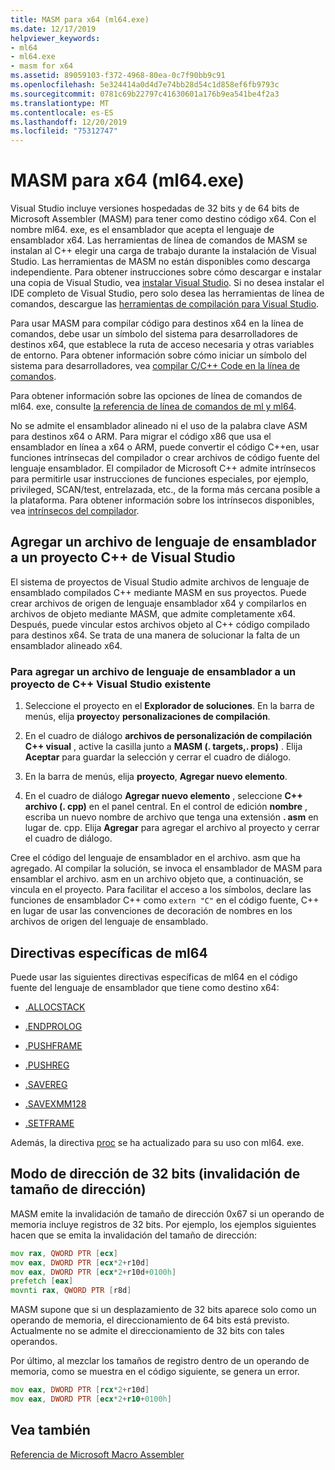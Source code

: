 ```yaml
---
title: MASM para x64 (ml64.exe)
ms.date: 12/17/2019
helpviewer_keywords:
- ml64
- ml64.exe
- masm for x64
ms.assetid: 89059103-f372-4968-80ea-0c7f90bb9c91
ms.openlocfilehash: 5e324414a0d4d7e74bb28d54c1d858ef6fb9793c
ms.sourcegitcommit: 0781c69b22797c41630601a176b9ea541be4f2a3
ms.translationtype: MT
ms.contentlocale: es-ES
ms.lasthandoff: 12/20/2019
ms.locfileid: "75312747"
---
```

# <a name="masm-for-x64-ml64exe"></a>MASM para x64 (ml64.exe)

Visual Studio incluye versiones hospedadas de 32 bits y de 64 bits de Microsoft Assembler (MASM) para tener como destino código x64. Con el nombre ml64. exe, es el ensamblador que acepta el lenguaje de ensamblador x64. Las herramientas de línea de comandos de MASM se instalan al C++ elegir una carga de trabajo durante la instalación de Visual Studio. Las herramientas de MASM no están disponibles como descarga independiente. Para obtener instrucciones sobre cómo descargar e instalar una copia de Visual Studio, vea [instalar Visual Studio](/visualstudio/install/install-visual-studio). Si no desea instalar el IDE completo de Visual Studio, pero solo desea las herramientas de línea de comandos, descargue las [herramientas de compilación para Visual Studio](https://visualstudio.microsoft.com/downloads/#build-tools-for-visual-studio-2019).

Para usar MASM para compilar código para destinos x64 en la línea de comandos, debe usar un símbolo del sistema para desarrolladores de destinos x64, que establece la ruta de acceso necesaria y otras variables de entorno. Para obtener información sobre cómo iniciar un símbolo del sistema para desarrolladores, vea [compilar C/C++ Code en la línea de comandos](../../build/building-on-the-command-line.md).

Para obtener información sobre las opciones de línea de comandos de ml64. exe, consulte [la referencia de línea de comandos de ml y ml64](ml-and-ml64-command-line-reference.md).

No se admite el ensamblador alineado ni el uso de la palabra clave ASM para destinos x64 o ARM. Para migrar el código x86 que usa el ensamblador en línea a x64 o ARM, puede convertir el código C++en, usar funciones intrínsecas del compilador o crear archivos de código fuente del lenguaje ensamblador. El compilador de Microsoft C++ admite intrínsecos para permitirle usar instrucciones de funciones especiales, por ejemplo, privileged, SCAN/test, entrelazada, etc., de la forma más cercana posible a la plataforma. Para obtener información sobre los intrínsecos disponibles, vea [intrínsecos del compilador](../../intrinsics/compiler-intrinsics.md).

## <a name="add-an-assembler-language-file-to-a-visual-studio-c-project"></a>Agregar un archivo de lenguaje de ensamblador a un proyecto C++ de Visual Studio

El sistema de proyectos de Visual Studio admite archivos de lenguaje de ensamblado compilados C++ mediante MASM en sus proyectos. Puede crear archivos de origen de lenguaje ensamblador x64 y compilarlos en archivos de objeto mediante MASM, que admite completamente x64. Después, puede vincular estos archivos objeto al C++ código compilado para destinos x64. Se trata de una manera de solucionar la falta de un ensamblador alineado x64.

### <a name="to-add-an-assembler-language-file-to-an-existing-visual-studio-c-project"></a>Para agregar un archivo de lenguaje de ensamblador a un proyecto de C++ Visual Studio existente

1. Seleccione el proyecto en el **Explorador de soluciones**. En la barra de menús, elija **proyecto**y **personalizaciones de compilación**.

1. En el cuadro de diálogo **archivos de personalización de compilación C++ visual** , active la casilla junto a **MASM (. targets,. props)** . Elija **Aceptar** para guardar la selección y cerrar el cuadro de diálogo.

1. En la barra de menús, elija **proyecto**, **Agregar nuevo elemento**.

1. En el cuadro de diálogo **Agregar nuevo elemento** , seleccione  **C++ archivo (. cpp)** en el panel central. En el control de edición **nombre** , escriba un nuevo nombre de archivo que tenga una extensión **. asm** en lugar de. cpp. Elija **Agregar** para agregar el archivo al proyecto y cerrar el cuadro de diálogo.

Cree el código del lenguaje de ensamblador en el archivo. asm que ha agregado. Al compilar la solución, se invoca el ensamblador de MASM para ensamblar el archivo. asm en un archivo objeto que, a continuación, se vincula en el proyecto. Para facilitar el acceso a los símbolos, declare las funciones de ensamblador C++ como `extern "C"` en el código fuente, C++ en lugar de usar las convenciones de decoración de nombres en los archivos de origen del lenguaje de ensamblado.

## <a name="ml64-specific-directives"></a>Directivas específicas de ml64

Puede usar las siguientes directivas específicas de ml64 en el código fuente del lenguaje de ensamblador que tiene como destino x64:

- [.ALLOCSTACK](dot-allocstack.md)

- [.ENDPROLOG](dot-endprolog.md)

- [.PUSHFRAME](dot-pushframe.md)

- [.PUSHREG](dot-pushreg.md)

- [.SAVEREG](dot-savereg.md)

- [.SAVEXMM128](dot-savexmm128.md)

- [.SETFRAME](dot-setframe.md)

Además, la directiva [proc](proc.md) se ha actualizado para su uso con ml64. exe.

## <a name="32-bit-address-mode-address-size-override"></a>Modo de dirección de 32 bits (invalidación de tamaño de dirección)

MASM emite la invalidación de tamaño de dirección 0x67 si un operando de memoria incluye registros de 32 bits. Por ejemplo, los ejemplos siguientes hacen que se emita la invalidación del tamaño de dirección:

```asm
mov rax, QWORD PTR [ecx]
mov eax, DWORD PTR [ecx*2+r10d]
mov eax, DWORD PTR [ecx*2+r10d+0100h]
prefetch [eax]
movnti rax, QWORD PTR [r8d]
```

MASM supone que si un desplazamiento de 32 bits aparece solo como un operando de memoria, el direccionamiento de 64 bits está previsto. Actualmente no se admite el direccionamiento de 32 bits con tales operandos.

Por último, al mezclar los tamaños de registro dentro de un operando de memoria, como se muestra en el código siguiente, se genera un error.

```asm
mov eax, DWORD PTR [rcx*2+r10d]
mov eax, DWORD PTR [ecx*2+r10+0100h]
```

## <a name="see-also"></a>Vea también

[Referencia de Microsoft Macro Assembler](microsoft-macro-assembler-reference.md)
